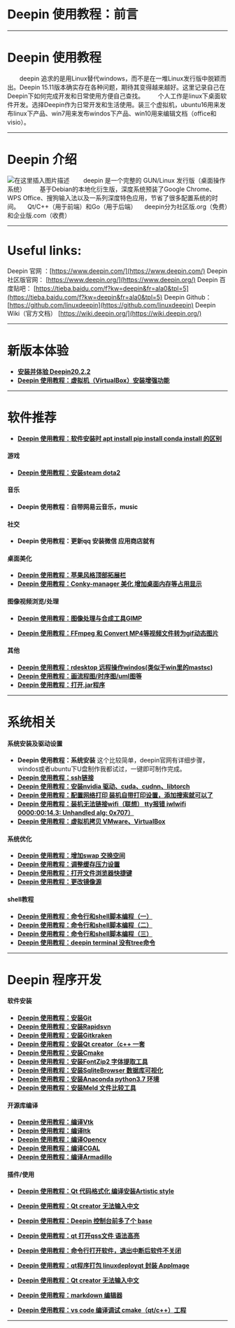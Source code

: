 # Deepin 使用教程：前言


---


# Deepin 使用教程

&emsp;&emsp;deepin 追求的是用Linux替代windows，而不是在一堆Linux发行版中脱颖而出。Deepin 15.11版本确实存在各种问题，期待其变得越来越好。这里记录自己在Deepin下如何完成开发和日常使用方便自己查找。
&emsp;&emsp;个人工作是linux下桌面软件开发。选择Deepin作为日常开发和生活使用。装三个虚拟机，ubuntu16用来发布linux下产品、win7用来发布windos下产品、win10用来编辑文档（office和visio）。




---

# Deepin 介绍
![在这里插入图片描述](https://img-blog.csdnimg.cn/20200322105206142.png?x-oss-process=image/watermark,type_ZmFuZ3poZW5naGVpdGk,shadow_10,text_aHR0cHM6Ly9ibG9nLmNzZG4ubmV0L2ExNTAwNTc4NDMyMA==,size_16,color_FFFFFF,t_70)
&emsp;&emsp;deepin 是一个完整的  GUN/Linux 发行版（桌面操作系统）
&emsp;&emsp;基于Debian的本地化衍生版，深度系统预装了Google Chrome、WPS Office、搜狗输入法以及一系列深度特色应用，节省了很多配置系统的时间。
&ensp;&ensp;Qt/C++（用于前端）和Go（用于后端）
&ensp;&ensp;deepin分为社区版.org（免费）和企业版.com（收费）

---
# Useful links:
Deepin 官网 ：[https://www.deepin.com/](https://www.deepin.com/)
Deepin 社区版官网： [https://www.deepin.org/](https://www.deepin.org/)
Deepin 百度贴吧： [https://tieba.baidu.com/f?kw=deepin&fr=ala0&tpl=5](https://tieba.baidu.com/f?kw=deepin&fr=ala0&tpl=5)
Deepin Github：[https://github.com/linuxdeepin](https://github.com/linuxdeepin)
Deepin Wiki（官方文档） [https://wiki.deepin.org/](https://wiki.deepin.org/) 

---

# 新版本体验

- **[安装并体验 Deepin20.2.2](https://beondxin.blog.csdn.net/article/details/118653691)**
- **[Deepin 使用教程：虚拟机（VirtualBox）安装增强功能](https://beondxin.blog.csdn.net/article/details/106558713)**


---
# 软件推荐
- **[Deepin 使用教程：软件安装时 apt install pip install conda install 的区别](https://blog.csdn.net/a15005784320/article/details/103085456)**


#### 游戏
- **[Deepin 使用教程：安装steam dota2](https://blog.csdn.net/a15005784320/article/details/103083319)**

#### 音乐
- **Deepin 使用教程：自带网易云音乐，music**

#### 社交
- **Deepin 使用教程：更新qq  安装微信 应用商店就有**


#### 桌面美化
- **[Deepin 使用教程：苹果风格顶部拓展栏](https://blog.csdn.net/a15005784320/article/details/104713827)**
- [**Deepin 使用教程：Conky-manager 美化 增加桌面内存等占用显示**](https://blog.csdn.net/a15005784320/article/details/103436084)


#### 图像视频浏览/处理

- **[Deepin 使用教程：图像处理与合成工具GIMP](https://blog.csdn.net/a15005784320/article/details/104589114)**



- **[Deepin 使用教程：FFmpeg 和 Convert MP4等视频文件转为gif动态图片](https://blog.csdn.net/a15005784320/article/details/104716766)**

#### 其他
- **[Deepin 使用教程：rdesktop 远程操作windos(类似于win里的mastsc)](https://blog.csdn.net/a15005784320/article/details/103220878)**
- **[Deepin 使用教程：画流程图/时序图/uml图等](https://blog.csdn.net/a15005784320/article/details/104854788)**
- **[Deepin 使用教程：打开.jar程序](https://blog.csdn.net/a15005784320/article/details/104858875)**
---

# 系统相关
#### 系统安装及驱动设置
 - **Deepin 使用教程：系统安装**
这个比较简单，deepin官网有详细步骤，windos或者ubuntu下U盘制作我都试过，一键即可制作完成。
- **[Deepin 使用教程：ssh链接](https://blog.csdn.net/a15005784320/article/details/103220785)**
- **[Deepin 使用教程：安装nvidia 驱动、cuda、cudnn、libtorch](https://blog.csdn.net/a15005784320/article/details/104353904)**
- **[Deepin 使用教程：配置网络打印  装机自带打印设置，添加搜索就可以了](https://blog.csdn.net/a15005784320/article/details/103083299)**
- **[Deepin 使用教程：装机无法链接wifi（联想） tty报错  iwlwifi 0000:00:14.3: Unhandled alg: 0x707）](https://blog.csdn.net/a15005784320/article/details/103083288)**
 - **[Deepin 使用教程：虚拟机拷贝 VMware、VirtualBox](https://blog.csdn.net/a15005784320/article/details/104858386)**

#### 系统优化
- **[Deepin 使用教程：增加swap 交换空间](https://blog.csdn.net/a15005784320/article/details/103323346)**
- **[Deepin 使用教程：调整缓存压力设置](https://blog.csdn.net/a15005784320/article/details/103220825)**
- **[Deepin 使用教程：打开文件浏览器快捷键](https://blog.csdn.net/a15005784320/article/details/103084901)**
- **[Deepin 使用教程：更改镜像源](https://blog.csdn.net/a15005784320/article/details/103083392)**

#### shell教程
- **[Deepin 使用教程：命令行和shell脚本编程（一）](https://blog.csdn.net/a15005784320/article/details/103392759)**
- **[Deepin 使用教程：命令行和shell脚本编程（二）](https://blog.csdn.net/a15005784320/article/details/104591335)**
- **[Deepin 使用教程：命令行和shell脚本编程（三）](https://blog.csdn.net/a15005784320/article/details/104710728)**
- **[Deepin 使用教程：deepin terminal 没有tree命令](https://blog.csdn.net/a15005784320/article/details/103568291)**


---
# Deepin 程序开发
#### 软件安装
- **[Deepin 使用教程：安装Git](https://blog.csdn.net/a15005784320/article/details/103083327)** 
- **[Deepin 使用教程：安装Rapidsvn](https://blog.csdn.net/a15005784320/article/details/103083335)** 
- **[Deepin 使用教程：安装Gitkraken](https://blog.csdn.net/a15005784320/article/details/103083351)**
- **[Deepin 使用教程：安装Qt creator（c++ 一套](https://blog.csdn.net/a15005784320/article/details/103083373)**
- **[Deepin 使用教程：安装Cmake](https://blog.csdn.net/a15005784320/article/details/103083407)**
- **[Deepin 使用教程：安装FontZip2  字体提取工具](https://blog.csdn.net/a15005784320/article/details/104858607)**
- **[Deepin 使用教程：安装SqliteBrowser 数据库可视化](https://blog.csdn.net/a15005784320/article/details/103163542)**
- **[Deepin 使用教程：安装Anaconda  python3.7 环境](https://blog.csdn.net/a15005784320/article/details/103084981)**
-  **[Deepin 使用教程：安装Meld 文件比较工具](https://blog.csdn.net/a15005784320/article/details/105025208)**

#### 开源库编译
- **[Deepin 使用教程：编译Vtk](https://blog.csdn.net/a15005784320/article/details/103083420)**
- **[Deepin 使用教程：编译Itk](https://blog.csdn.net/a15005784320/article/details/103083623)**
- **[Deepin 使用教程：编译Opencv](https://blog.csdn.net/a15005784320/article/details/103083642)**
- **[Deepin 使用教程：编译CGAL](https://blog.csdn.net/a15005784320/article/details/101346916)**
- **[Deepin 使用教程：编译Armadillo](https://blog.csdn.net/a15005784320/article/details/103083672)**



#### 插件/使用
- **[Deepin 使用教程：Qt 代码格式化  编译安装Artistic style](https://blog.csdn.net/a15005784320/article/details/103083692)**

- **[Deepin 使用教程：Qt creator 无法输入中文](https://blog.csdn.net/a15005784320/article/details/105449095)**

- **[Deepin 使用教程：Deepin 控制台前多了个 base](https://blog.csdn.net/a15005784320/article/details/103085341)**
- **[Deepin 使用教程：qt  打开qss文件 语法高亮](https://blog.csdn.net/a15005784320/article/details/103089341)**
- **[Deepin 使用教程：命令行打开软件，退出中断后软件不关闭](https://blog.csdn.net/a15005784320/article/details/103099351)**
- **[Deepin 使用教程：qt程序打包 linuxdeployqt 封装 AppImage](https://blog.csdn.net/a15005784320/article/details/103160721)**
- **[Deepin 使用教程：Qt creator 无法输入中文](https://blog.csdn.net/a15005784320/article/details/105449095)**
- **[Deepin 使用教程：markdown 编辑器](https://blog.csdn.net/a15005784320/article/details/103213020)**
- **[Deepin 使用教程：vs code 编译调试 cmake（qt/c++）工程](https://blog.csdn.net/a15005784320/article/details/103923402)**



---


